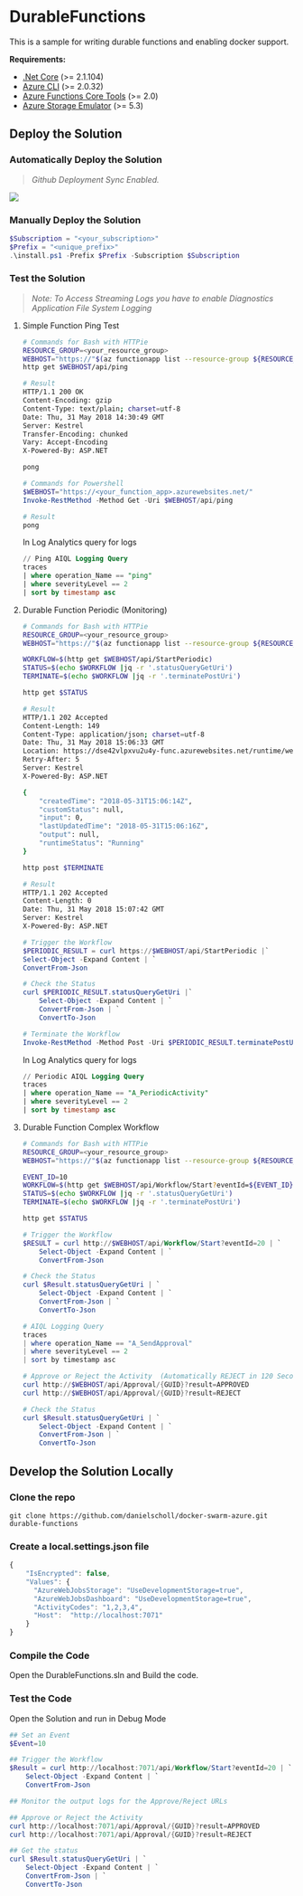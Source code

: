 # DurableFunctions

This is a sample for writing durable functions  and enabling docker support.

__Requirements:__

- [.Net Core](https://www.microsoft.com/net/download/windows)  (>= 2.1.104)
- [Azure CLI](https://docs.microsoft.com/en-us/cli/azure/install-azure-cli?view=azure-cli-latest) (>= 2.0.32)
- [Azure Functions Core Tools](https://github.com/Azure/azure-functions-core-tools) (>= 2.0)
- [Azure Storage Emulator](https://docs.microsoft.com/en-us/azure/storage/common/storage-use-emulator) (>= 5.3)


## Deploy the Solution

### Automatically Deploy the Solution
> _Github Deployment Sync Enabled._

<a href="https://portal.azure.com/#create/Microsoft.Template/uri/https%3A%2F%2Fraw.githubusercontent.com%2Fdanielscholl%2Fazure-durablefunctions%2Fmaster%2Fazuredeploy.json" target="_blank">
    <img src="http://azuredeploy.net/deploybutton.png"/>
</a>

### Manually Deploy the Solution
```powershell
$Subscription = "<your_subscription>"
$Prefix = "<unique_prefix>"
.\install.ps1 -Prefix $Prefix -Subscription $Subscription
```

### Test the Solution

> _Note: To Access Streaming Logs you have to enable Diagnostics Application File System Logging_

1. Simple Function Ping Test

    ```bash
    # Commands for Bash with HTTPie
    RESOURCE_GROUP=<your_resource_group>
    WEBHOST="https://"$(az functionapp list --resource-group ${RESOURCE_GROUP} --query [].defaultHostName -otsv)
    http get $WEBHOST/api/ping

    # Result
    HTTP/1.1 200 OK
    Content-Encoding: gzip
    Content-Type: text/plain; charset=utf-8
    Date: Thu, 31 May 2018 14:30:49 GMT
    Server: Kestrel
    Transfer-Encoding: chunked
    Vary: Accept-Encoding
    X-Powered-By: ASP.NET

    pong
    ```

    ```powershell
    # Commands for Powershell
    $WEBHOST="https://<your_function_app>.azurewebsites.net/"
    Invoke-RestMethod -Method Get -Uri $WEBHOST/api/ping

    # Result
    pong
    ```

    In Log Analytics query for logs

    ```sql
    // Ping AIQL Logging Query
    traces
    | where operation_Name == "ping" 
    | where severityLevel == 2
    | sort by timestamp asc 
    ```

1.  Durable Function Periodic (Monitoring)
    ```bash
    # Commands for Bash with HTTPie
    RESOURCE_GROUP=<your_resource_group>
    WEBHOST="https://"$(az functionapp list --resource-group ${RESOURCE_GROUP} --query [].defaultHostName -otsv)
    
    WORKFLOW=$(http get $WEBHOST/api/StartPeriodic)
    STATUS=$(echo $WORKFLOW |jq -r '.statusQueryGetUri')
    TERMINATE=$(echo $WORKFLOW |jq -r '.terminatePostUri')

    http get $STATUS
    
    # Result
    HTTP/1.1 202 Accepted
    Content-Length: 149
    Content-Type: application/json; charset=utf-8
    Date: Thu, 31 May 2018 15:06:33 GMT
    Location: https://dse42vlpxvu2u4y-func.azurewebsites.net/runtime/webhooks/DurableTaskExtension/instances/31fd33e419744154a34d715843ecd5ca?taskHub=DurableFunctionsHub&connection=Storage&code=uInXDPrmG7q8jp2FYI3cvzXi8kFghLviHacpSUFDkXWW7vsb2aJSYQ==
    Retry-After: 5
    Server: Kestrel
    X-Powered-By: ASP.NET

    {
        "createdTime": "2018-05-31T15:06:14Z",
        "customStatus": null,
        "input": 0,
        "lastUpdatedTime": "2018-05-31T15:06:16Z",
        "output": null,
        "runtimeStatus": "Running"
    }

    http post $TERMINATE

    # Result
    HTTP/1.1 202 Accepted
    Content-Length: 0
    Date: Thu, 31 May 2018 15:07:42 GMT
    Server: Kestrel
    X-Powered-By: ASP.NET
    ```

    ```powershell
    # Trigger the Workflow
    $PERIODIC_RESULT = curl https://$WEBHOST/api/StartPeriodic |`
    Select-Object -Expand Content | `
    ConvertFrom-Json

    # Check the Status
    curl $PERIODIC_RESULT.statusQueryGetUri |`
        Select-Object -Expand Content | `
        ConvertFrom-Json | `
        ConvertTo-Json

    # Terminate the Workflow
    Invoke-RestMethod -Method Post -Uri $PERIODIC_RESULT.terminatePostUri

    ```

    In Log Analytics query for logs

    ```sql
    // Periodic AIQL Logging Query
    traces
    | where operation_Name == "A_PeriodicActivity" 
    | where severityLevel == 2
    | sort by timestamp asc 
    ```

1.  Durable Function Complex Workflow
    ```bash
    # Commands for Bash with HTTPie
    RESOURCE_GROUP=<your_resource_group>
    WEBHOST="https://"$(az functionapp list --resource-group ${RESOURCE_GROUP} --query [].defaultHostName -otsv)
    
    EVENT_ID=10
    WORKFLOW=$(http get $WEBHOST/api/Workflow/Start?eventId=${EVENT_ID})
    STATUS=$(echo $WORKFLOW |jq -r '.statusQueryGetUri')
    TERMINATE=$(echo $WORKFLOW |jq -r '.terminatePostUri')

    http get $STATUS
    ```


    ```powershell
    # Trigger the Workflow
    $RESULT = curl http://$WEBHOST/api/Workflow/Start?eventId=20 | `
        Select-Object -Expand Content | `
        ConvertFrom-Json

    # Check the Status
    curl $Result.statusQueryGetUri | `
        Select-Object -Expand Content | `
        ConvertFrom-Json | `
        ConvertTo-Json

    # AIQL Logging Query
    traces
    | where operation_Name == "A_SendApproval"
    | where severityLevel == 2
    | sort by timestamp asc 

    # Approve or Reject the Activity  (Automatically REJECT in 120 Seconds)
    curl http://$WEBHOST/api/Approval/{GUID}?result=APPROVED
    curl http://$WEBHOST/api/Approval/{GUID}?result=REJECT

    # Check the Status
    curl $Result.statusQueryGetUri | `
        Select-Object -Expand Content | `
        ConvertFrom-Json | `
        ConvertTo-Json
    ```

## Develop the Solution Locally
### Clone the repo

`git clone https://github.com/danielscholl/docker-swarm-azure.git durable-functions`


### Create a local.settings.json file

```javascript
{
    "IsEncrypted": false,
    "Values": {
      "AzureWebJobsStorage": "UseDevelopmentStorage=true",
      "AzureWebJobsDashboard": "UseDevelopmentStorage=true",
      "ActivityCodes": "1,2,3,4",
      "Host":  "http://localhost:7071"
    }
}
```
### Compile the Code

Open the DurableFunctions.sln and Build the code.


### Test the Code

Open the Solution and run in Debug Mode

```powershell
## Set an Event
$Event=10

## Trigger the Workflow
$Result = curl http://localhost:7071/api/Workflow/Start?eventId=20 | `
    Select-Object -Expand Content | `
    ConvertFrom-Json

## Monitor the output logs for the Approve/Reject URLs

## Approve or Reject the Activity
curl http://localhost:7071/api/Approval/{GUID}?result=APPROVED
curl http://localhost:7071/api/Approval/{GUID}?result=REJECT

## Get the status
curl $Result.statusQueryGetUri | `
    Select-Object -Expand Content | `
    ConvertFrom-Json | `
    ConvertTo-Json
```